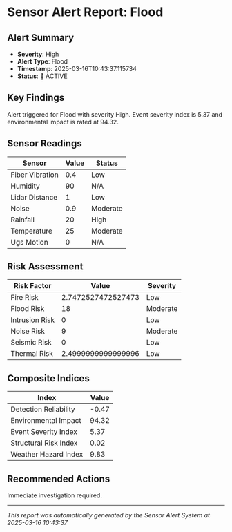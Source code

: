 
# Sensor Alert Report: Flood

## Alert Summary
- **Severity**: High
- **Alert Type**: Flood
- **Timestamp**: 2025-03-16T10:43:37.115734
- **Status**: 🚨 ACTIVE

## Key Findings
Alert triggered for Flood with severity High. Event severity index is 5.37 and environmental impact is rated at 94.32.

## Sensor Readings

| Sensor | Value | Status |
|--------|-------|--------|
| Fiber Vibration | 0.4 | Low |
| Humidity | 90 | N/A |
| Lidar Distance | 1 | Low |
| Noise | 0.9 | Moderate |
| Rainfall | 20 | High |
| Temperature | 25 | Moderate |
| Ugs Motion | 0 | N/A |

## Risk Assessment

| Risk Factor | Value | Severity |
|-------------|-------|----------|
| Fire Risk | 2.7472527472527473 | Low |
| Flood Risk | 18 | Moderate |
| Intrusion Risk | 0 | Low |
| Noise Risk | 9 | Moderate |
| Seismic Risk | 0 | Low |
| Thermal Risk | 2.4999999999999996 | Low |

## Composite Indices

| Index | Value |
|-------|-------|
| Detection Reliability | -0.47 |
| Environmental Impact | 94.32 |
| Event Severity Index | 5.37 |
| Structural Risk Index | 0.02 |
| Weather Hazard Index | 9.83 |

## Recommended Actions
Immediate investigation required.

---
*This report was automatically generated by the Sensor Alert System at 2025-03-16 10:43:37*
